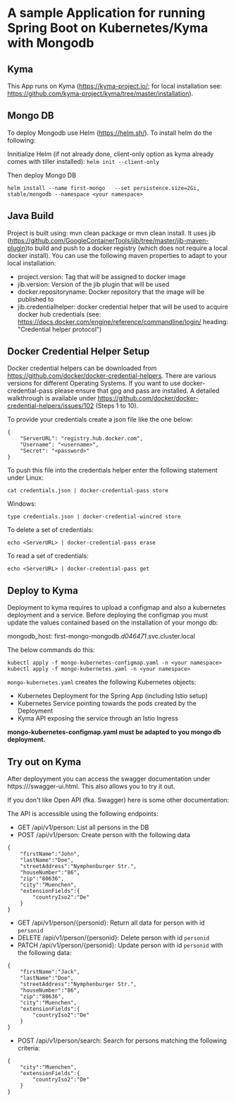 # A sample Application for running Spring Boot on Kubernetes/Kyma with Mongodb

## Kyma

This App runs on Kyma (https://kyma-project.io/; for local installation see: https://github.com/kyma-project/kyma/tree/master/installation). 

## Mongo DB

To deploy Mongodb use Helm (https://helm.sh/). To install helm do the following:

Innitialize Helm (if not already done, client-only option as kyma already comes with tiller installed):
`helm init --client-only` 

Then deploy Mongo DB

`helm install --name first-mongo   --set persistence.size=2Gi,    stable/mongodb --namespace <your namespace>`

## Java Build

Project is built using: mvn clean package or mvn clean install. It uses jib (https://github.com/GoogleContainerTools/jib/tree/master/jib-maven-plugin)to build and push to a docker registry (which does not require a local docker install). You can use the following maven properties to adapt to your local installation: 

* project.version: Tag that will be assigned to docker image 
* jib.version: Version of the jib plugin that will be used
* docker.repositoryname: Docker repository that the image will be published to
* jib.credentialhelper: docker credential helper that will be used to acquire docker hub credentials (see: https://docs.docker.com/engine/reference/commandline/login/ heading: "Credential helper protocol")

## Docker Credential Helper Setup

Docker credential helpers can be downloaded from https://github.com/docker/docker-credential-helpers. There are various versions for different Operating Systems. If you want to use docker-credential-pass please ensure that gpg and pass are installed. A detailed walkthrough is available under https://github.com/docker/docker-credential-helpers/issues/102 (Steps 1 to 10).

To provide your credentials create a json file like the one below:

```
{ 
    "ServerURL": "registry.hub.docker.com",
    "Username": "<username>", 
    "Secret": "<password>" 
}
```

To push this file into the credentials helper enter the following statement under Linux:

`cat credentials.json | docker-credential-pass store`

Windows:

`type credentials.json | docker-credential-wincred store`

To delete a set of credentials:

`echo <ServerURL> | docker-credential-pass erase`

To read a set of credentials:

`echo <ServerURL> | docker-credential-pass get`


## Deploy to Kyma

Deployment to kyma requires to upload a configmap and also a kubernetes deployment and a service.
Before deploying the configmap you must update the values contained based on the installation of your mongo db:

mongodb_host: first-mongo-mongodb.*d046471*.svc.cluster.local

 The below commands do this: 

```
kubectl apply -f mongo-kubernetes-configmap.yaml -n <your namespace>
kubectl apply -f mongo-kubernetes.yaml -n <your namespace>
```

`mongo-kubernetes.yaml` creates the following Kubernetes objects:

* Kubernetes Deployment for the Spring App (including Istio setup)
* Kubernetes Service pointing towards the pods created by the Deployment
* Kyma API exposing the service through an Istio Ingress

**mongo-kubernetes-configmap.yaml must be adapted to you mongo db deployment.**

## Try out on Kyma

After deployyment you can access the swagger documentation under https://<kymahost>/swagger-ui.html. This also allows you to try it out. 

If you don't like Open API (fka. Swagger) here is some other documentation:

The API is accessible using the following endpoints:

* GET /api/v1/person: List all persons in the DB
* POST /api/v1/person: Create person with the following data
```
{
	"firstName":"John",
	"lastName":"Doe",
	"streetAddress":"Nymphenburger Str.",
	"houseNumber":"86",
	"zip":"80636",
	"city":"Muenchen",
	"extensionFields":{
		"countryIso2":"De"
	}
}
``` 
* GET /api/v1/person/{personid}: Return all data for person with id `personid`
* DELETE /api/v1/person/{personid}: Delete person with id `personid`
* PATCH /api/v1/person/{personid}: Update person with id `personid` with the following data:
```
{
	"firstName":"Jack",
	"lastName":"Doe",
	"streetAddress":"Nymphenburger Str.",
	"houseNumber":"86",
	"zip":"80636",
	"city":"Muenchen",
	"extensionFields":{
		"countryIso2":"De"
	}
}
``` 

* POST /api/v1/person/search: Search for persons matching the following criteria:
```
{
	"city":"Muenchen",
	"extensionFields":{
		"countryIso2":"De"
	}
}
``` 




